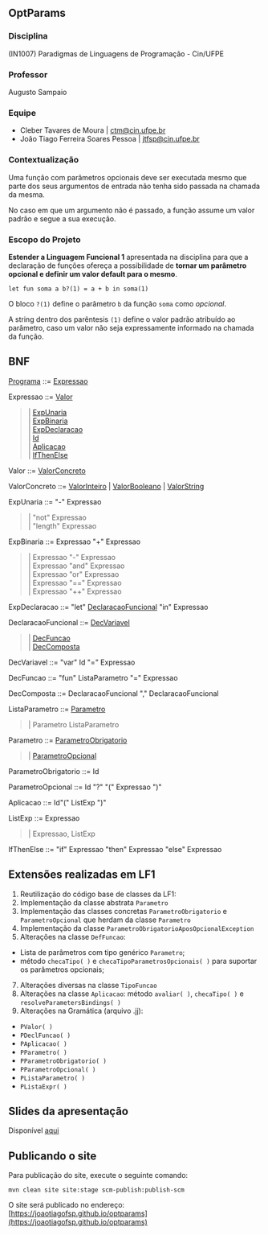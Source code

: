 ## OptParams

### Disciplina

(IN1007) Paradigmas de Linguagens de Programação - Cin/UFPE

### Professor

Augusto Sampaio

### Equipe

* Cleber Tavares de Moura | ctm@cin.ufpe.br
* João Tiago Ferreira Soares Pessoa | jtfsp@cin.ufpe.br

### Contextualização

Uma função com parâmetros opcionais deve ser executada mesmo que parte dos seus argumentos de entrada não tenha sido passada na chamada da mesma.

No caso em que um argumento não é passado, a função assume um valor padrão e segue a sua execução.

### Escopo do Projeto

**Estender a Linguagem Funcional 1** apresentada na disciplina para que a declaração de funções ofereça a possibilidade de **tornar um parâmetro opcional e definir um valor default para o mesmo**.

```
let fun soma a b?(1) = a + b in soma(1)
```

O bloco ``?(1)`` define o parâmetro ``b`` da função ``soma`` como <em>opcional</em>.

A string dentro dos parêntesis ``(1)`` define o valor padrão atribuído ao parâmetro, caso um valor não seja expressamente informado na chamada da função.


## BNF
[Programa](http://raw.githubusercontent.com/joaotiagofsp/optparams/main/src/main/java/plp/lf1/Programa.java) ::= [Expressao](http://raw.githubusercontent.com/joaotiagofsp/optparams/main/src/main/java/plp/le1/expressoes/Expressao.java)

Expressao ::= [Valor](http://raw.githubusercontent.com/joaotiagofsp/optparams/main/src/main/java/plp/le1/expressoes/Valor.java) <br />
>	| [ExpUnaria](http://raw.githubusercontent.com/joaotiagofsp/optparams/main/src/main/java/plp/le1/expressoes/ExpUnaria.java) <br />
>	| [ExpBinaria](http://raw.githubusercontent.com/joaotiagofsp/optparams/main/src/main/java/plp/le1/expressoes/ExpBinaria.java) <br />
>	| [ExpDeclaracao](http://raw.githubusercontent.com/joaotiagofsp/optparams/main/src/main/java/plp/lf1/expressoes/ExpDeclaracao.java) <br />
>	| [Id](http://raw.githubusercontent.com/joaotiagofsp/optparams/main/src/main/java/plp/le2/expressoes/Id.java) <br />
>	| [Aplicacao](http://raw.githubusercontent.com/joaotiagofsp/optparams/main/src/main/java/plp/optparam/expressoes/Aplicacao.java) <br />
>	| [IfThenElse](http://raw.githubusercontent.com/joaotiagofsp/optparams/main/src/main/java/plp/lf1/expressoes/IfThenElse.java) <br />

Valor ::= [ValorConcreto](http://raw.githubusercontent.com/joaotiagofsp/optparams/main/src/main/java/plp/le1/expressoes/ValorConcreto.java)

ValorConcreto ::= [ValorInteiro](http://raw.githubusercontent.com/joaotiagofsp/optparams/main/src/main/java/plp/le1/expressoes/ValorInteiro.java) | [ValorBooleano](http://raw.githubusercontent.com/joaotiagofsp/optparams/main/src/main/java/plp/le1/expressoes/ValorBooleano.java) | [ValorString](http://raw.githubusercontent.com/joaotiagofsp/optparams/main/src/main/java/plp/le1/expressoes/ValorString.java) <br />

ExpUnaria ::= "-" Expressao <br />
>	| "not" Expressao <br />
>	| "length" Expressao <br />

ExpBinaria ::= Expressao "+" Expressao <br />
>	| Expressao "-" Expressao <br />
>	| Expressao "and" Expressao <br />
>	| Expressao "or" Expressao <br />
>	| Expressao "==" Expressao <br />
>	| Expressao "++" Expressao <br />

ExpDeclaracao ::= "let" [DeclaracaoFuncional](http://raw.githubusercontent.com/joaotiagofsp/optparams/main/src/main/java/plp/lf1/expressoes/DeclaracaoFuncional.java) "in" Expressao


DeclaracaoFuncional ::= [DecVariavel](http://raw.githubusercontent.com/joaotiagofsp/optparams/main/src/main/java/plp/lf1/expressoes/DecVariavel.java) <br />
>	| [DecFuncao](http://raw.githubusercontent.com/joaotiagofsp/optparams/main/src/main/java/plp/optparam/expressoes/DecFuncao.java) <br />
>	| [DecComposta](http://raw.githubusercontent.com/joaotiagofsp/optparams/main/src/main/java/plp/lf1/expressoes/DecComposta.java)

DecVariavel ::= "var" Id "=" Expressao

DecFuncao ::= "fun" ListaParametro "=" Expressao 

DecComposta ::= DeclaracaoFuncional "," DeclaracaoFuncional

ListaParametro ::= [Parametro](http://raw.githubusercontent.com/joaotiagofsp/optparams/main/src/main/java/plp/le1/expressoes/Parametro.java) <br />
>	| Parametro ListaParametro

Parametro ::= [ParametroObrigatorio](http://raw.githubusercontent.com/joaotiagofsp/optparams/main/src/main/java/plp/le1/expressoes/ParametroObrigatorio.java) <br />
>	| [ParametroOpcional](http://raw.githubusercontent.com/joaotiagofsp/optparams/main/src/main/java/plp/le1/expressoes/ParametroOpcional.java)

ParametroObrigatorio ::= Id

ParametroOpcional ::= Id "?" "(" Expressao ")"

Aplicacao ::= Id"(" ListExp ")"

ListExp ::= Expressao <br />
>	| Expressao, ListExp

IfThenElse ::= "if" Expressao "then" Expressao "else" Expressao


## Extensões realizadas em LF1
1. Reutilização do código base de classes da LF1:
2. Implementação da classe abstrata ```Parametro```
3. Implementação das classes concretas ```ParametroObrigatorio``` e ```ParametroOpcional``` que herdam da classe ```Parametro```
4. Implementação da classe ```ParametroObrigatorioAposOpcionalException```
6. Alterações na classe ```DefFuncao```:
* Lista de parâmetros com tipo genérico ```Parametro```;
* método ```checaTipo( )``` e ```checaTipoParametrosOpcionais( )``` para suportar os parâmetros opcionais;
7. Alterações diversas na classe ```TipoFuncao```
8. Alterações na classe ```Aplicacao```: método ```avaliar( )```, ```checaTipo( )``` e ```resolveParametersBindings( )```
9. Alterações na Gramática (arquivo .jj):
* ```PValor( )```
* ```PDeclFuncao( )```
* ```PAplicacao( )```
* ```PParametro( )```
* ```PParametroObrigatorio( )```
* ```PParametroOpcional( )```
* ```PListaParametro( )```
* ```PListaExpr( )```

## Slides da apresentação

Disponível [aqui](https://docs.google.com/presentation/d/1Pb0hrHNTp-KSgiCw7io2ZlQeYakQCfIfzsrDbpknP34/edit?usp=sharing)

## Publicando o site

Para publicação do site, execute o seguinte comando:

```
mvn clean site site:stage scm-publish:publish-scm
```

O site será publicado no endereço: [https://joaotiagofsp.github.io/optparams](https://joaotiagofsp.github.io/optparams)

